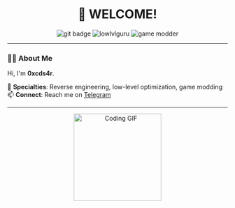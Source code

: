 <div align="center">
  <h1>👋 WELCOME! </h1>
  <img src="https://img.shields.io/badge/Reverse-Engineer-black?style=flat-square&logo=git" alt="git badge">
  <img src="https://img.shields.io/badge/Low--Level-Guru-darkgreen?style=flat-square&logo=c" alt="lowlvlguru">
  <img src="https://img.shields.io/badge/Game-Modder-red?style=flat-square&logo=unity" alt="game modder">
</div>

---

### 🧑‍💻 About Me
Hi, I'm **0xcds4r**.

🔧 **Specialties**: Reverse engineering, low-level optimization, game modding
📫 **Connect**: Reach me on [Telegram](https://t.me/burnagfy)

---

<div align="center">
  <img src="https://media.giphy.com/media/LmNwrBhejkK9EFP504/giphy.gif" width="200" alt="Coding GIF">
</div>
